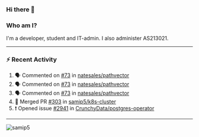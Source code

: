 ### Hi there 👋

### Who am I?
I'm a developer, student and IT-admin. I also administer AS213021.

---
### :zap: Recent Activity
<!--START_SECTION:activity-->
1. 🗣 Commented on [#73](https://github.com/natesales/pathvector/issues/73) in [natesales/pathvector](https://github.com/natesales/pathvector)
2. 🗣 Commented on [#73](https://github.com/natesales/pathvector/issues/73) in [natesales/pathvector](https://github.com/natesales/pathvector)
3. 🗣 Commented on [#73](https://github.com/natesales/pathvector/issues/73) in [natesales/pathvector](https://github.com/natesales/pathvector)
4. 🎉 Merged PR [#303](https://github.com/samip5/k8s-cluster/pull/303) in [samip5/k8s-cluster](https://github.com/samip5/k8s-cluster)
5. ❗️ Opened issue [#2941](https://github.com/CrunchyData/postgres-operator/issues/2941) in [CrunchyData/postgres-operator](https://github.com/CrunchyData/postgres-operator)
<!--END_SECTION:activity-->
---

<img align="center" src="https://github-readme-stats.vercel.app/api?username=samip5&show_icons=true" alt="samip5" />
